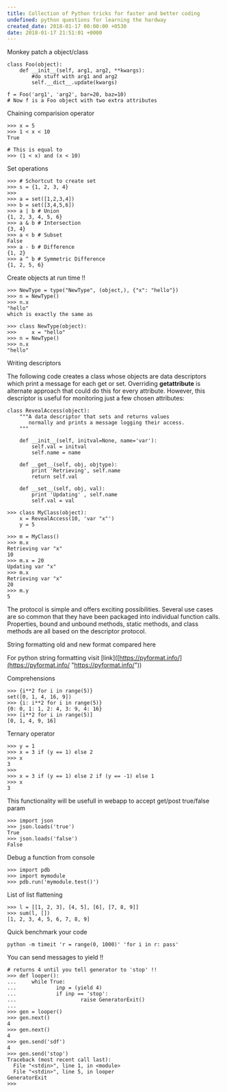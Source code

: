 ```yaml
---
title: Collection of Python tricks for faster and better coding
undefined: python questions for learning the hardway
created_date: 2018-01-17 00:00:00 +0530
date: 2018-01-17 21:51:01 +0000
---
```

Monkey patch a object/class

    
    class Foo(object):
        def __init__(self, arg1, arg2, **kwargs):
            #do stuff with arg1 and arg2
            self.__dict__.update(kwargs)
    
    f = Foo('arg1', 'arg2', bar=20, baz=10)
    # Now f is a Foo object with two extra attributes

Chaining comparision operator

    >>> x = 5
    >>> 1 < x < 10
    True
    
    # This is equal to
    >>> (1 < x) and (x < 10)
    

Set operations

    >>> # Schortcut to create set
    >>> s = {1, 2, 3, 4}
    >>> 
    >>> a = set([1,2,3,4])
    >>> b = set([3,4,5,6])
    >>> a | b # Union
    {1, 2, 3, 4, 5, 6}
    >>> a & b # Intersection
    {3, 4}
    >>> a < b # Subset
    False
    >>> a - b # Difference
    {1, 2}
    >>> a ^ b # Symmetric Difference
    {1, 2, 5, 6}
    

Create objects at run time !!

    >>> NewType = type("NewType", (object,), {"x": "hello"})
    >>> n = NewType()
    >>> n.x
    "hello"
    which is exactly the same as
    
    >>> class NewType(object):
    >>>     x = "hello"
    >>> n = NewType()
    >>> n.x
    "hello"

Writing descriptors

The following code creates a class whose objects are data descriptors which print a message for each get or set. Overriding __getattribute__ is alternate approach that could do this for every attribute. However, this descriptor is useful for monitoring just a few chosen attributes:

    class RevealAccess(object):
        """A data descriptor that sets and returns values
           normally and prints a message logging their access.
        """
    
        def __init__(self, initval=None, name='var'):
            self.val = initval
            self.name = name
    
        def __get__(self, obj, objtype):
            print 'Retrieving', self.name
            return self.val
    
        def __set__(self, obj, val):
            print 'Updating' , self.name
            self.val = val
    
    >>> class MyClass(object):
        x = RevealAccess(10, 'var "x"')
        y = 5
    
    >>> m = MyClass()
    >>> m.x
    Retrieving var "x"
    10
    >>> m.x = 20
    Updating var "x"
    >>> m.x
    Retrieving var "x"
    20
    >>> m.y
    5

The protocol is simple and offers exciting possibilities. Several use cases are so common that they have been packaged into individual function calls. Properties, bound and unbound methods, static methods, and class methods are all based on the descriptor protocol.

String formatting old and new format compared here

For python string formatting visit \[link\]([https://pyformat.info/](https://pyformat.info/ "https://pyformat.info/"))

Comprehensions

    >>> {i**2 for i in range(5)}
    set([0, 1, 4, 16, 9])
    >>> {i: i**2 for i in range(5)}
    {0: 0, 1: 1, 2: 4, 3: 9, 4: 16}
    >>> [i**2 for i in range(5)]
    [0, 1, 4, 9, 16]

Ternary operator

    
    >>> y = 1
    >>> x = 3 if (y == 1) else 2
    >>> x
    3
    >>>
    >>> x = 3 if (y == 1) else 2 if (y == -1) else 1
    >>> x
    3

This functionality will be usefull in webapp to accept get/post true/false param

    >>> import json
    >>> json.loads('true')
    True
    >>> json.loads('false')
    False
    

Debug a function from console

    >>> import pdb
    >>> import mymodule
    >>> pdb.run('mymodule.test()')
    

List of list flattening

    >>> l = [[1, 2, 3], [4, 5], [6], [7, 8, 9]]
    >>> sum(l, [])
    [1, 2, 3, 4, 5, 6, 7, 8, 9]
    

Quick benchmark your code

    python -m timeit 'r = range(0, 1000)' 'for i in r: pass'

You can send messages to yield !!

    # returns 4 until you tell generator to 'stop' !!
    >>> def looper():
    ...     while True:
    ...             inp = (yield 4)
    ...             if inp == 'stop':
    ...                     raise GeneratorExit()
    ...
    >>> gen = looper()
    >>> gen.next()
    4
    >>> gen.next()
    4
    >>> gen.send('sdf')
    4
    >>> gen.send('stop')
    Traceback (most recent call last):
      File "<stdin>", line 1, in <module>
      File "<stdin>", line 5, in looper
    GeneratorExit
    >>>